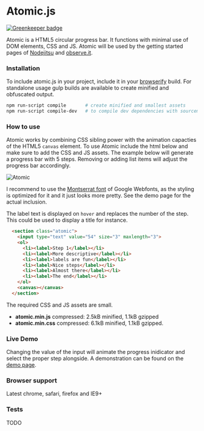# Atomic.js

[![Greenkeeper badge](https://badges.greenkeeper.io/Swaagie/atomic.svg)](https://greenkeeper.io/)

Atomic is a HTML5 circular progress bar. It functions with
minimal use of DOM elements, CSS and JS. Atomic will be used by the
getting started pages of [Nodejitsu](https://www.nodejitsu.com/) and
[observe.it](https://observe.it).

### Installation

To include atomic.js in your project, include it in your [browserify] build.
For standalone usage gulp builds are available to create minified and
obfuscated output.

```bash
npm run-script compile       # create minified and smallest assets
npm run-script compile-dev   # to compile dev dependencies with sourcemaps included
```

[browserify]: http://browserify.org/

### How to use

Atomic works by combining CSS sibling power with the animation capacties of the
HTML5 `canvas` element. To use Atomic include the html below and make sure to
add the CSS and JS assets. The example below will generate a progress bar with 5
steps. Removing or adding list items will adjust the progress bar accordingly.

![Atomic](https://raw.github.com/Swaagie/atomic/master/demo/atomic.png)

I recommend to use the [Montserrat font][font] of Google Webfonts, as the styling
is optimized for it and it just looks more pretty. See the demo page for the
actual inclusion.

The label text is displayed on `hover` and replaces the number of the step. This
could be used to display a title for instance.

```html
  <section class="atomic">
    <input type="text" value="54" size="3" maxlength="3">
    <ol>
      <li><label>Step 1</label></li>
      <li><label>More descriptive</label></li>
      <li><label>labels are fun</label></li>
      <li><label>Nice steps</label></li>
      <li><label>Almost there</label></li>
      <li><label>The end</label></li>
    </ol>
    <canvas></canvas>
  </section>
```

The required CSS and JS assets are small.
 - **atomic.min.js** compressed: 2.5kB minified, 1.1kB gzipped
 - **atomic.min.css** compressed: 6.1kB minified, 1.1kB gzipped.

[font]: http://www.google.com/fonts#UsePlace:use/Collection:Montserrat

### Live Demo

Changing the value of the input will animate the progress inidicator and select
the proper step alongside. A demonstration can be found on the
[demo page](http://www.martijnswaagman.nl/atomic/).

### Browser support

Latest chrome, safari, firefox and IE9+

### Tests

TODO
